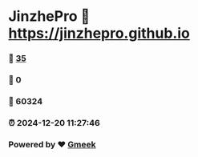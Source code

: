 # JinzhePro :link: https://jinzhepro.github.io 
### :page_facing_up: [35](https://jinzhepro.github.io/tag.html) 
### :speech_balloon: 0 
### :hibiscus: 60324 
### :alarm_clock: 2024-12-20 11:27:46 
### Powered by :heart: [Gmeek](https://github.com/Meekdai/Gmeek)
